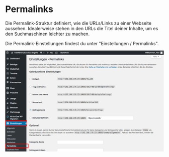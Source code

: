 # Permalinks

Die Permalink-Struktur definiert, wie die URLs/Links zu einer Webseite aussehen. Idealerweise stehen in den URLs die Titel deiner Inhalte, um es den Suchmaschinen leichter zu machen.

Die Permalink-Einstellungen findest du unter "Einstellungen / Permalinks".

![Wordpress Permalinks](./assets/permalinks.jpg)

